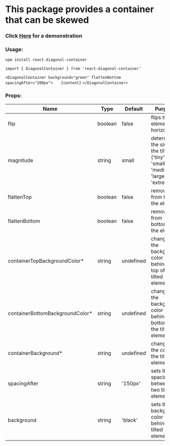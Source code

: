 # This package provides a container that can be skewed

### Click [Here](https://lotwd.github.io/react-diagonal-container-demo/) for a demonstration

### Usage:

`npm install react-diagonal-container`

`import { DiagonalContainer } from 'react-diagonal-container'`

`<DiagonalContainer background="green" flattenBottom spacingAfter="200px">`
`   {content}`
`</DiagonalContainer>`


### Props:

Name | Type | Default | Purpose 
-----|-------|--------|-------
flip | boolean | false | flips the element horizontally
magnitude | string | small | determines the slop of the tilt ('tiny', 'small', 'medium', 'large', 'extreme')
flattenTop | boolean | false | removes tilt from top of the element
flattenBottom | boolean | false | removes tilt from bottom of the element
containerTopBackgroundColor* | string | undefined | changes the background color behind the top of the tilted element
containerBottomBackgroundColor* | string | undefined | changes the background color behind the bottom of the tilted element
containerBackground* | string | undefined | changes the color of the tilted element
spacingAfter | string | '150px' | sets the spacing between two tilted elements
background | string | 'black' | sets the background color behind the tilted element



